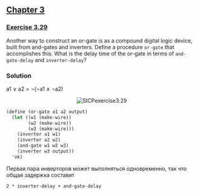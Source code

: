 ## [Chapter 3](../index.md#3-Modularity-Objects-and-State)

### [Exercise 3.29](https://mitpress.mit.edu/sites/default/files/sicp/full-text/book/book-Z-H-22.html#%_thm_3.29)

Another way to construct an or-gate is as a compound digital logic device, built from and-gates and inverters. Define a procedure `or-gate` that accomplishes this. What is the delay time of the or-gate in terms of `and-gate-delay` and `inverter-delay`?

### Solution

a1 ∨ a2 = ¬(¬a1 ∧ ¬a2)

<p align="center">
  <img src="https://i.ibb.co/ZgTVhQY/SICPexercise3-29.png" alt="SICPexercise3.29" title="SICPexercise3.29">
</p>

```scheme
(define (or-gate a1 a2 output)
  (let ((w1 (make-wire))
        (w2 (make-wire))
        (w3 (make-wire)))
    (inverter a1 w1)
    (inverter a2 w2)
    (and-gate w1 w2 w3)
    (inverter w3 output))
  'ok)
```

Первая пара инверторов может выполняться одновременно, так что общая задержка составит

```
2 * inverter-delay + and-gate-delay
```

